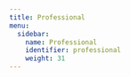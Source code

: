 ```yaml
---
title: Professional
menu:
  sidebar:
    name: Professional
    identifier: professional
    weight: 31
---
```

